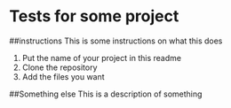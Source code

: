 # Tests for some project

##instructions
This is some instructions on what this does

1) Put the name of your project in this readme
2) Clone the repository
3) Add the files you want

##Something else
This is a description of something
